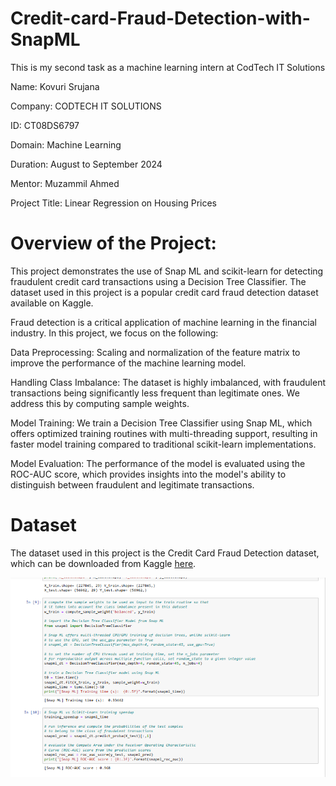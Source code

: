 # Credit-card-Fraud-Detection-with-SnapML
This is my second task as a machine learning intern at CodTech IT Solutions

Name: Kovuri Srujana

Company: CODTECH IT SOLUTIONS

ID: CT08DS6797

Domain: Machine Learning

Duration: August to September 2024

Mentor: Muzammil Ahmed

Project Title: Linear Regression on Housing Prices

# Overview of the Project:
This project demonstrates the use of Snap ML and scikit-learn for detecting fraudulent credit card transactions using a Decision Tree Classifier. The dataset used in this project is a popular credit card fraud detection dataset available on Kaggle.

Fraud detection is a critical application of machine learning in the financial industry. In this project, we focus on the following:

Data Preprocessing: Scaling and normalization of the feature matrix to improve the performance of the machine learning model.

Handling Class Imbalance: The dataset is highly imbalanced, with fraudulent transactions being significantly less frequent than legitimate ones. We address this by computing sample weights.

Model Training: We train a Decision Tree Classifier using Snap ML, which offers optimized training routines with multi-threading support, resulting in faster model training compared to traditional scikit-learn implementations.

Model Evaluation: The performance of the model is evaluated using the ROC-AUC score, which provides insights into the model's ability to distinguish between fraudulent and legitimate transactions.

# Dataset
The dataset used in this project is the Credit Card Fraud Detection dataset, which can be downloaded from Kaggle [here](https://www.kaggle.com/datasets/mlg-ulb/creditcardfraud).

![Project Screenshot](image.png)
